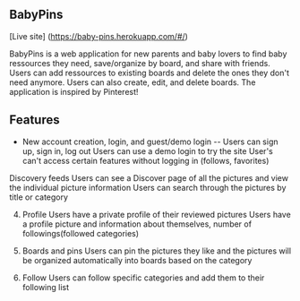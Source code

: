 ## BabyPins

[Live site] (https://baby-pins.herokuapp.com/#/)

BabyPins is a web application for new parents and baby lovers to find baby ressources they need, save/organize by board, and share with friends. Users can add ressources to existing boards and delete the ones they don't need anymore. Users can also create, edit, and delete boards. The application is inspired by Pinterest!

## Features

* New account creation, login, and guest/demo login
-- Users can sign up, sign in, log out Users can use a demo login to try the site User's can't access certain features without logging in (follows, favorites)

Discovery feeds
Users can see a Discover page of all the pictures and view the individual picture information Users can search through the pictures by title or category

4. Profile
Users have a private profile of their reviewed pictures Users have a profile picture and information about themselves, number of followings(followed categories)

5. Boards and pins
Users can pin the pictures they like and the pictures will be organized automatically into boards based on the category

6. Follow
Users can follow specific categories and add them to their following list

